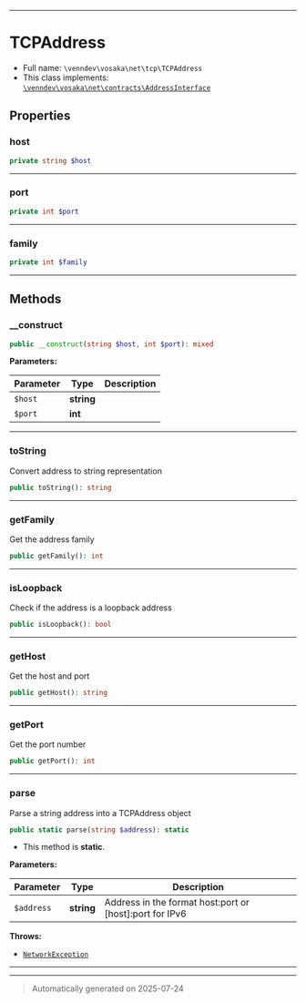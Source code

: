 ***

# TCPAddress





* Full name: `\venndev\vosaka\net\tcp\TCPAddress`
* This class implements:
[`\venndev\vosaka\net\contracts\AddressInterface`](../contracts/AddressInterface.md)



## Properties


### host



```php
private string $host
```






***

### port



```php
private int $port
```






***

### family



```php
private int $family
```






***

## Methods


### __construct



```php
public __construct(string $host, int $port): mixed
```








**Parameters:**

| Parameter | Type | Description |
|-----------|------|-------------|
| `$host` | **string** |  |
| `$port` | **int** |  |





***

### toString

Convert address to string representation

```php
public toString(): string
```












***

### getFamily

Get the address family

```php
public getFamily(): int
```












***

### isLoopback

Check if the address is a loopback address

```php
public isLoopback(): bool
```












***

### getHost

Get the host and port

```php
public getHost(): string
```












***

### getPort

Get the port number

```php
public getPort(): int
```












***

### parse

Parse a string address into a TCPAddress object

```php
public static parse(string $address): static
```



* This method is **static**.




**Parameters:**

| Parameter | Type | Description |
|-----------|------|-------------|
| `$address` | **string** | Address in the format host:port or [host]:port for IPv6 |




**Throws:**

- [`NetworkException`](../exceptions/NetworkException.md)



***


***
> Automatically generated on 2025-07-24
